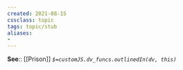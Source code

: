 ```yaml
---
created: 2021-08-15
cssclass: topic
tags: topic/stub
aliases:
- 
---
```


**See**:: [[Prison]]
*`$=customJS.dv_funcs.outlinedIn(dv, this)`*
